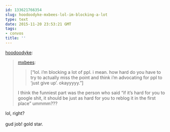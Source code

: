 ```yaml
---
id: 133621766354
slug: hoodoodyke-mxbees-lol-im-blocking-a-lot
type: text
date: 2015-11-20 23:53:21 GMT
tags:
- convos
title: ''
---
```

<p><a class="tumblr_blog" href="http://hoodoodyke.tumblr.com/post/133620759354">hoodoodyke</a>:</p>
<blockquote>
<p><a class="tumblr_blog" href="http://mxbees.tumblr.com/post/133619157359">mxbees</a>:</p>
<blockquote>
<p>[“lol. i’m blocking a lot of ppl. i mean. how hard do you have to try to actually miss the point and think i’m advocating for ppl to ‘just give up’. okayyyyy.”]</p>
</blockquote>
<p>I think the funniest part was the person who said “if it’s hard for you to google shit, it should be just as hard for you to reblog it in the first place” ummmm???</p>
</blockquote>

<p>lol, right?<br/><br/>gud job! gold star.</p>